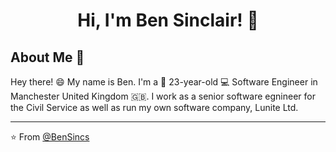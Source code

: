 <h1 align="center">Hi, I'm Ben Sinclair! 🎸</h1>

## About Me :wave:

Hey there! :smile: My name is Ben. I'm a 👶 23-year-old 💻 Software Engineer in Manchester United Kingdom 🇬🇧. I work as a senior software egnineer for the Civil Service as well as run my own software company, Lunite Ltd.


<!-- More info on badges below: https://github.com/badges/shields/blob/master/doc/logos.md -->

<hr/>

:star: From [@BenSincs](https://github.com/bensincs)
